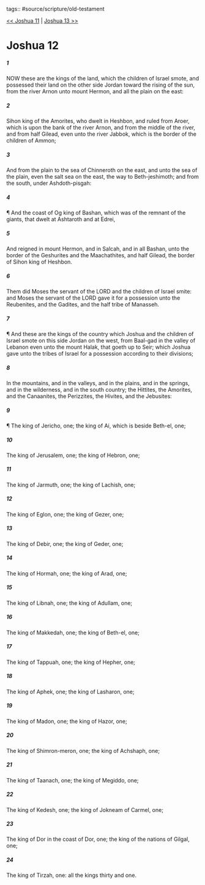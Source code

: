tags:: #source/scripture/old-testament

[<< Joshua 11](/old-testament/06_Joshua/Joshua_11.md) | [Joshua 13 >>](/old-testament/06_Joshua/Joshua_13.md)

# Joshua 12

##### 1

NOW these are the kings of the land, which the children of Israel smote, and possessed their land on the other side Jordan toward the rising of the sun, from the river Arnon unto mount Hermon, and all the plain on the east:

##### 2

Sihon king of the Amorites, who dwelt in Heshbon, and ruled from Aroer, which is upon the bank of the river Arnon, and from the middle of the river, and from half Gilead, even unto the river Jabbok, which is the border of the children of Ammon;

##### 3

And from the plain to the sea of Chinneroth on the east, and unto the sea of the plain, even the salt sea on the east, the way to Beth-jeshimoth; and from the south, under Ashdoth-pisgah:

##### 4

¶ And the coast of Og king of Bashan, which was of the remnant of the giants, that dwelt at Ashtaroth and at Edrei,

##### 5

And reigned in mount Hermon, and in Salcah, and in all Bashan, unto the border of the Geshurites and the Maachathites, and half Gilead, the border of Sihon king of Heshbon.

##### 6

Them did Moses the servant of the LORD and the children of Israel smite: and Moses the servant of the LORD gave it for a possession unto the Reubenites, and the Gadites, and the half tribe of Manasseh.

##### 7

¶ And these are the kings of the country which Joshua and the children of Israel smote on this side Jordan on the west, from Baal-gad in the valley of Lebanon even unto the mount Halak, that goeth up to Seir; which Joshua gave unto the tribes of Israel for a possession according to their divisions;

##### 8

In the mountains, and in the valleys, and in the plains, and in the springs, and in the wilderness, and in the south country; the Hittites, the Amorites, and the Canaanites, the Perizzites, the Hivites, and the Jebusites:

##### 9

¶ The king of Jericho, one; the king of Ai, which is beside Beth-el, one;

##### 10

The king of Jerusalem, one; the king of Hebron, one;

##### 11

The king of Jarmuth, one; the king of Lachish, one;

##### 12

The king of Eglon, one; the king of Gezer, one;

##### 13

The king of Debir, one; the king of Geder, one;

##### 14

The king of Hormah, one; the king of Arad, one;

##### 15

The king of Libnah, one; the king of Adullam, one;

##### 16

The king of Makkedah, one; the king of Beth-el, one;

##### 17

The king of Tappuah, one; the king of Hepher, one;

##### 18

The king of Aphek, one; the king of Lasharon, one;

##### 19

The king of Madon, one; the king of Hazor, one;

##### 20

The king of Shimron-meron, one; the king of Achshaph, one;

##### 21

The king of Taanach, one; the king of Megiddo, one;

##### 22

The king of Kedesh, one; the king of Jokneam of Carmel, one;

##### 23

The king of Dor in the coast of Dor, one; the king of the nations of Gilgal, one;

##### 24

The king of Tirzah, one: all the kings thirty and one.

